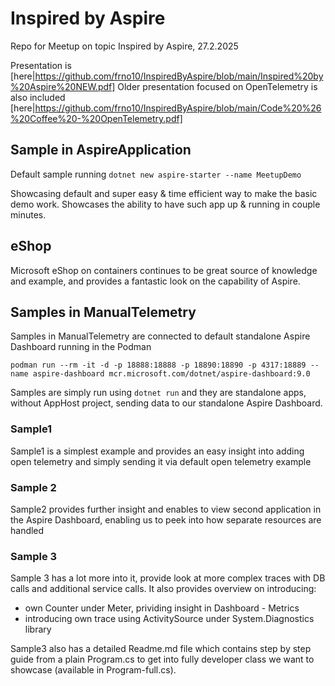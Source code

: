# Inspired by Aspire

Repo for Meetup on topic Inspired by Aspire, 27.2.2025

Presentation is [here|https://github.com/frno10/InspiredByAspire/blob/main/Inspired%20by%20Aspire%20NEW.pdf]
Older presentation focused on OpenTelemetry is also included [here|https://github.com/frno10/InspiredByAspire/blob/main/Code%20%26%20Coffee%20-%20OpenTelemetry.pdf]

## Sample in AspireApplication

Default sample running `dotnet new aspire-starter --name MeetupDemo`

Showcasing default and super easy & time efficient way to make the basic demo work.
Showcases the ability to have such app up & running in couple minutes.

## eShop

Microsoft eShop on containers continues to be great source of knowledge and example, and provides a fantastic look on the capability of Aspire.

## Samples in ManualTelemetry

Samples in ManualTelemetry are connected to default standalone Aspire Dashboard running in the Podman

```
podman run --rm -it -d -p 18888:18888 -p 18890:18890 -p 4317:18889 --name aspire-dashboard mcr.microsoft.com/dotnet/aspire-dashboard:9.0
```

Samples are simply run using `dotnet run` and they are standalone apps, without AppHost project, sending data to our standalone Aspire Dashboard.

### Sample1

Sample1 is a simplest example and provides an easy insight into adding open telemetry and simply sending it via default open telemetry example

### Sample 2

Sample2 provides further insight and enables to view second application in the Aspire Dashboard, enabling us to peek into how separate resources are handled

### Sample 3

Sample 3 has a lot more into it, provide look at more complex traces with DB calls and additional service calls.
It also provides overview on introducing:

- own Counter under Meter, prividing insight in Dashboard - Metrics
- introducing own trace using ActivitySource under System.Diagnostics library

Sample3 also has a detailed Readme.md file which contains step by step guide from a plain Program.cs to get into fully developer class we want to showcase (available in Program-full.cs).
